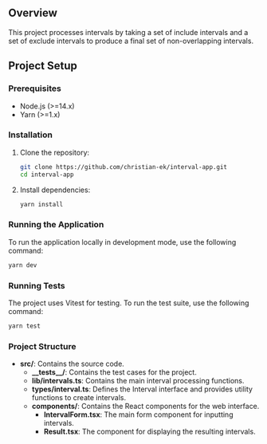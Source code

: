 ## Overview

This project processes intervals by taking a set of include intervals and a set of exclude intervals to produce a final set of non-overlapping intervals.

## Project Setup

### Prerequisites

- Node.js (>=14.x)
- Yarn (>=1.x)

### Installation

1. Clone the repository:

   ```bash
   git clone https://github.com/christian-ek/interval-app.git
   cd interval-app
   ```

2. Install dependencies:

   ```bash
   yarn install
   ```

### Running the Application

To run the application locally in development mode, use the following command:

```bash
yarn dev
```

### Running Tests

The project uses Vitest for testing. To run the test suite, use the following command:

```bash
yarn test
```

### Project Structure

- **src/**: Contains the source code.
  - **\_\_tests\_\_/**: Contains the test cases for the project.
  - **lib/intervals.ts**: Contains the main interval processing functions.
  - **types/interval.ts**: Defines the Interval interface and provides utility functions to create intervals.
  - **components/**: Contains the React components for the web interface.
    - **IntervalForm.tsx**: The main form component for inputting intervals.
    - **Result.tsx**: The component for displaying the resulting intervals.
